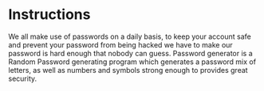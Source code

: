 # Instructions
 We all make use of passwords on a daily basis, to keep your account safe and prevent your password from being hacked we have to make our password is hard enough that nobody can guess.
 Password generator is a Random Password generating program which generates a password mix of letters, as well as numbers and symbols strong enough to provides great security.
